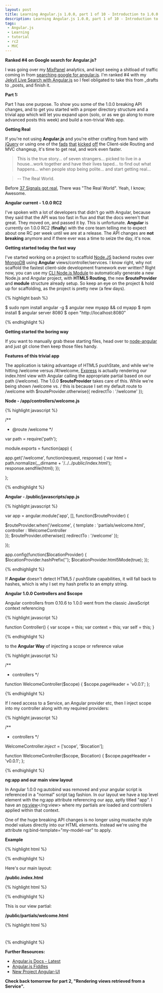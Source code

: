 ```yaml
---
layout: post
title: Learning Angular.js 1.0.0, part 1 of 10 - Introduction to 1.0.0
description: Learning Angular.js 1.0.0, part 1 of 10 - Introduction to 1.0.0
tags:
 - Angular.js
 - Learning
 - tutorial
 - rc2
 - MVC
---
```


**Ranked #4 on Google search for Angular.js?**

I was going over my [MixPanel](http://mixpanel.com/) analytics, and kept seeing a shitload of traffic coming in from [searching google for angular.js](www.google.com/search?q=angular.js). I'm ranked #4 with my [Jekyll Live Search with Angular.js](http://edwardhotchkiss.com/blog/2012/03/11/jekyll-live-search-with-angular.js/) so I feel obligated to take this from _drafts to _posts, and finish it.

**Part 1:**

Part 1 has one purpose. To show you some of the 1.0.0 breaking API changes, and to get you started with a proper directory structure and a trivial app which will let you expand upon (solo, or as we go along to more advanced posts this week) and build a non-trivial Web app.

**Getting Real**

If you're not using **Angular.js** and you're either crafting from hand with [jQuery](http://jquery.org) or using one of the [fads](http://backbonejs.com) [that](http://knockoutjs.com/) [kicked](https://github.com/maccman/spine/) [off](http://sammyjs.org/) the Client-side Routing and MVC changeup, it's time to get real, and work even faster. 

> This is the true story... of seven strangers... picked to live in a house...work together and have their lives taped... to find out what happens... when people stop being polite... and start getting real...

> -- The Real World.

Before [37 Signals got real](http://gettingreal.37signals.com/), There was "The Real World". Yeah, I know; Awesome.

**Angular current - 1.0.0 RC2**

I've spoken with a lot of developers that didn't go with Angular, because they said that the API was too fast in flux and that the docs weren't that great. They moved on, and passed it by. This is unfortunate. **Angular** is currently on 1.0.0 RC2 (**finally**) with the core team telling me to expect about one RC per week until we are at a release. The API changes are **not breaking** anymore and if there ever was a time to seize the day, it's now.

**Getting started today the fast way**

I've started working on a project to scaffold [Node.JS](http://nodejs.org) backend routes over [MongoDB](http://mongodb.org) using **Angular** views/controller/services. I know right, why not scaffold the fastest client-side development framework ever written? Right now, you can use my [CLI Node.js Module](http://search.npmjs.org/#/angular) to automatically generate a new Node.js and Angular project, with **HTML5 Routing**, the new **$routeProvider** and **module** structure already setup. So keep an eye on the project & hold up for scaffolding, as the project is pretty new (a few days).

{% highlight bash %}

$ sudo npm install angular -g
$ angular new myapp && cd myapp
$ npm install
$ angular server 8080
$ open "http://localhost:8080"

{% endhighlight %}

**Getting started the boring way**

If you want to manually grab these starting files, head over to [node-angular](https://github.com/edwardhotchkiss/node-angular/tree/master/lib/node-angular/templates) and just git clone then keep those files handy.

**Features of this trivial app**

The application is taking advantage of HTML5 pushState, and while we're hitting /welcome versus /#/welcome, [Express](http://expressjs.com/) is actually rendering our index.html view with Angular calling the appropriate partial based on our path (/welcome). The 1.0.0 **$routeProvider** takes care of this. While we're being shown /welcome vs. / this is because I set my default route to /welcome with $routeProvider.otherwise({ redirectTo : '/welcome' });

**Node - /app/controllers/welcome.js**

{% highlight javascript %}

/**
 * @route /welcome
 */

var path = require('path');

module.exports = function(app) {

  app.get('/welcome', function(request, response) {
  	var html = path.normalize(__dirname + '/../../public/index.html');
    response.sendfile(html);
  });

};

{% endhighlight %}

**Angular - /public/javascripts/app.js**

{% highlight javascript %}

var app = angular.module('app', [], function($routeProvider) {

  $routeProvider.when('/welcome', {
    template   : 'partials/welcome.html',
    controller : WelcomeController  
  });
  $routeProvider.otherwise({ 
    redirectTo : '/welcome'
  });

});

app.config(function($locationProvider) {  
  $locationProvider.hashPrefix('');
  $locationProvider.html5Mode(true);
});

{% endhighlight %}

If **Angular** doesn't detect HTML5 / pushState capabilities, it will fall back to hashes, which is why I set my hash prefix to an empty string.

**Angular 1.0.0 Controllers and $scope**

Angular controllers from 0.10.6 to 1.0.0 went from the classic JavaScript context referencing

{% highlight javascript %}

function Controller() {
	var scope = this;
	var context = this;
	var self = this;
}

{% endhighlight %}

to the **Angular Way** of injecting a scope or reference value

{% highlight javascript %}

/**
 * controllers
 */

function WelcomeController($scope) {
  $scope.pageHeader = 'v0.0.1';
};

{% endhighlight %}

If I need access to a Service, an Angular provider etc, then I inject scope into my controller along with my required providers:

{% highlight javascript %}

/**
 * controllers
 */

WelcomeController.$inject = ['$scope', '$location'];

function WelcomeController($scope, $location) {
  $scope.pageHeader = 'v0.0.1';
};

{% endhighlight %}

**ng:app and our main view layout**

In Angular 1.0.0 ng:autobind was removed and your angular script is referenced in a "normal" script tag fashion. In our layout we have a top level element with the ng:app attribute referencing our app, aptly titled "app". I have an <ng:view></ng:view> where my partials are loaded and controllers applied within that context.

One of the huge breaking API changes is no longer using mustache style model values directly into our HTML elements. Instead we're using the attribute ng:bind-template="my-model-var" to apply.

**Example**

{% highlight html %}

<p ng-bind-html="item.content | highlight:filterBy"></p>

{% endhighlight %}

Here's our main layout:

**/public.index.html**

{% highlight html %}

<!DOCTYPE html>
<html xmlns:ng="http://angularjs.org" lang="en" ng:app="app" ng:init="">
  <head>
    <meta charset="utf-8">
    <title ng:bind-template="Node-Angular {{ site.leftCurleys }}pageTitle{{ site.rightCurleys }}">Node-Angular</title>
  </head>
  <body>
    <div>
      <ng:view></ng:view>
    </div>
    <script type="text/javascript" src="javascripts/vendor/angular-1.0.0rc2.min.js" ng:autobind></script>
    <script type="text/javascript" src="javascripts/app.js"></script>
  </body>
</html>

{% endhighlight %}

This is our view partial:

**/public/partials/welcome.html**

{% highlight html %}

<div class="container" ng:init="$root.pageTitle = pageHeader">
  <h1 ng-bind-html="pageHeader"></h1>
</div>

{% endhighlight %}

**Further Resources:**

  * [Angular.js Docs - Latest](http://docs-next.angularjs.org/api)
  * [Angular.js Fiddles](https://github.com/angular/angular.js/wiki/JsFiddle-Examples)
  * [New Project Angular-UI](http://github.com/angular-ui)


**Check back tomorrow for part 2, "Rendering views retrieved from a Service".**


